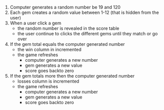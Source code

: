1. Computer generates a random number be 19 and 120
2. Each gem creates a random value between 1-12 (that is hidden from the user)
3. When a user click a gem
    * the random number is revealed in the score table
    * the user continue to clicks the different gems until they match or go over
4. If the gem total equals the computer generated number
    * the win column in incremented
    * the game refreshes
        * computer generates a new number
        * gem generates a new value
        * score goes backto zero
5. If the gem totals more then the computer generated number
    * losses column is incremented
    * the game refreshes
        * computer generates a new number
        * gem generates a new value
        * score goes backto zero